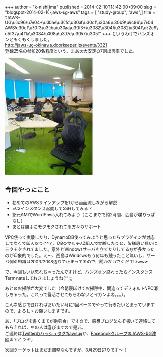 +++
author = "k-nishijima"
published = 2014-02-10T18:42:00+09:00
slug = "blogspot-2014-02-10-jaws-ug-aws"
tags = [ "study-group", "aws",]
title = "JAWS-UG\u6c96\u7e04+\u30ae\u30fc\u30af\u30cf\u30a6\u30b9\u6c96\u7e04 AWS\u30cf\u30f3\u30ba\u30aa\u30f3+\u3082\u304f\u3082\u304f\u52c9\u5f37\u4f1a\u3084\u308a\u307e\u3057\u305f"
+++
というわけでハンズオンともくもくしました。  
<http://jaws-ug-okinawa.doorkeeper.jp/events/8321>  
登録25名の参加20名程度という、まあ大大安定の7割出席率でした。  

[![](/images/blogspot/thumbnails/blogspot-2014-02-10-jaws-ug-aws-2014-02-08+12.57.03.jpg)](/images/blogspot/blogspot-2014-02-10-jaws-ug-aws-2014-02-08+12.57.03.jpg)

今回やったこと
--------------

  

-   初めてのAWSサインアップを1から画面流しながら解説
-   EC2インスタンス起動してSSHしてみる？
-   網元AMIでWordPress入れてみよう（ここまでで約2時間、西島が喋りっぱなし）
-   あとは勝手にモクモクされてる方々のサポート

VPC使って実験したり、DynamoDB使ってみようと思ったらプラグインが対応してなくて凹んだり(^^ゞ、DBのマルチAZ組んで実験したりと、皆様思い思いにモクモクされてました。意外とWindowsサーバを立てたりしてる方が多かったのが印象的でした。え〜、西島はWindowsもう何年も触ったこと無いし、サーバ側の知識は2003/2008辺りで止まってるので、聞かないでくださいwww

  

で、今回もいい忘れちゃったんですけど、ハンズオン終わったらインスタンスTerminateしておきましょうね(^^;;;

あとのお掃除が大変でした（今朝寝ぼけてお掃除中、間違ってデフォルトVPC消しちゃった。これって復活させてもらわないとイカンよね。。。）。

  

こんな感じで良ければだいたい月に1回ペースでやって行きたいと思っていますので、よろしくお願いしますです。

あ、「ブログを書くまでが勉強会」ですので、感想ブログなんぞ書いて連絡してもらえれば、中の人は喜びますので是非。  
ご連絡は[Twitterのハッシュタグ\#jawsug](https://twitter.com/search?q=%23jawsug&src=typd)か、[FacebookグループのJAWS-UG沖縄](https://www.facebook.com/groups/jawsug.okinawa/)までどうぞ。

  

次回ターゲットはまだ未調整なんですが、3月29日辺りです〜！
